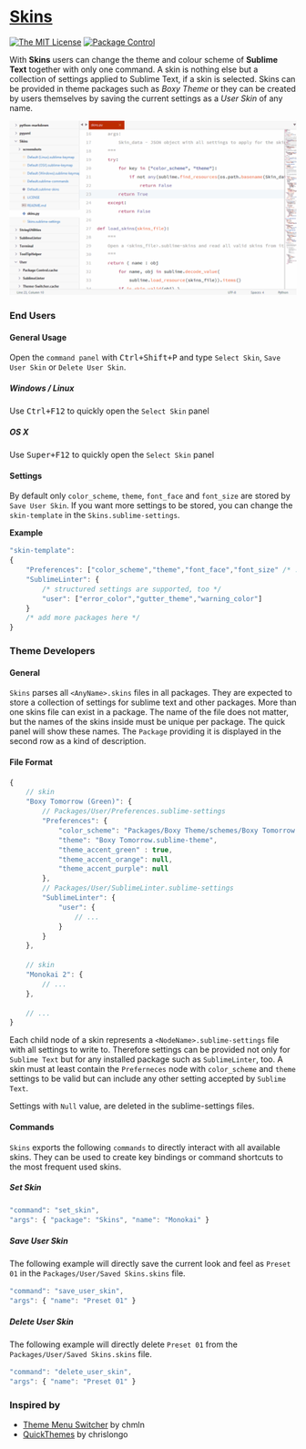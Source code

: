 # [Skins][home]

[![The MIT License](https://img.shields.io/badge/license-MIT-orange.svg?style=flat-square)](LICENSE)
[![Package Control](https://packagecontrol.herokuapp.com/downloads/Skins.svg?style=flat-square)](https://packagecontrol.io/packages/Skins)

With **Skins** users can change the theme and colour scheme of **Sublime Text**
together with only one command. A skin is nothing else but a collection of
settings applied to Sublime Text, if a skin is selected. Skins can be provided
in theme packages such as _Boxy Theme_ or they can be created by users
themselves by saving the current settings as a _User Skin_ of any name.

![scr](screenshot.gif)


### End Users

#### General Usage

Open the `command panel` with <kbd>Ctrl+Shift+P</kbd> and type `Select Skin`,
`Save User Skin` or `Delete User Skin`.


##### Windows / Linux

Use <kbd>Ctrl+F12</kbd> to quickly open the `Select Skin` panel


##### OS X

Use <kbd>Super+F12</kbd> to quickly open the `Select Skin` panel


#### Settings

By default only `color_scheme`, `theme`, `font_face` and `font_size` are stored
by `Save User Skin`. If you want more settings to be stored, you can change the
`skin-template` in the `Skins.sublime-settings`.

**Example**

```javascript
"skin-template":
{
    "Preferences": ["color_scheme","theme","font_face","font_size" /* ... */ ],
    "SublimeLinter": {
        /* structured settings are supported, too */
        "user": ["error_color","gutter_theme","warning_color"]
    }
    /* add more packages here */
}
```


### Theme Developers

#### General

`Skins` parses all `<AnyName>.skins` files in all packages. They are expected
to store a collection of settings for sublime text and other packages. More
than one skins file can exist in a package. The name of the file does not
matter, but the names of the skins inside must be unique per package. The
quick panel will show these names. The `Package` providing it is displayed in
the second row as a kind of description.


#### File Format

```javascript
{
    // skin
    "Boxy Tomorrow (Green)": {
        // Packages/User/Preferences.sublime-settings
        "Preferences": {
            "color_scheme": "Packages/Boxy Theme/schemes/Boxy Tomorrow.tmTheme",
            "theme": "Boxy Tomorrow.sublime-theme",
            "theme_accent_green" : true,
            "theme_accent_orange": null,
            "theme_accent_purple": null
        },
        // Packages/User/SublimeLinter.sublime-settings
        "SublimeLinter": {
            "user": {
                // ...
            }
        }
    },

    // skin
    "Monokai 2": {
        // ...
    },

    // ...
}
```

Each child node of a skin represents a `<NodeName>.sublime-settings` file with
all settings to write to. Therefore settings can be provided not only for
`Sublime Text` but for any installed package such as `SublimeLinter`, too. A
skin must at least contain the `Preferneces` node with `color_scheme` and
`theme` settings to be valid but can include any other setting accepted by
`Sublime Text`.

Settings with `Null` value, are deleted in the sublime-settings files.


#### Commands

`Skins` exports the following `commands` to directly interact with all
available skins. They can be used to create key bindings or command shortcuts
to the most frequent used skins.


##### Set Skin

```javascript
"command": "set_skin",
"args": { "package": "Skins", "name": "Monokai" }
```


##### Save User Skin

The following example will directly save the current look and feel as 
`Preset 01` in the `Packages/User/Saved Skins.skins` file.

```javascript
"command": "save_user_skin",
"args": { "name": "Preset 01" }
```


##### Delete User Skin

The following example will directly delete `Preset 01` from the 
`Packages/User/Saved Skins.skins` file.

```javascript
"command": "delete_user_skin",
"args": { "name": "Preset 01" }
```


### Inspired by

- [Theme Menu Switcher][themeswitcher] by chmln
- [QuickThemes][quickthemes] by chrislongo

[home]:          <https://github.com/deathaxe/sublime-skins>
[themeswitcher]: <https://github.com/chmln/sublime-text-theme-switcher-menu>
[quickthemes]:   <https://github.com/chrislongo/QuickThemes>